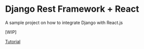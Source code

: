# Django Rest Framework + React

A sample project on how to integrate Django with React.js

[WIP]

[Tutorial](https://www.valentinog.com/blog/drf/)